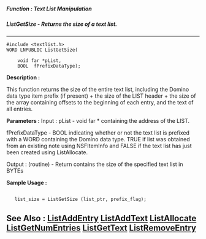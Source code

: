 ##### Function : Text List Manipulation
##### ListGetSize - Returns the size of a text list.
---
```
#include <textlist.h>
WORD LNPUBLIC ListGetSize(

	void far *pList,
	BOOL  fPrefixDataType);
```
**Description :**

This function returns the size of the entire text list, including the Domino 
data type item prefix (if present) + the size of the LIST header + the size of 
the array containing offsets to the beginning of each entry, and the text of 
all entries.

**Parameters :**
Input :
pList  -  void far * containing the address of the LIST.

fPrefixDataType  -  BOOL indicating whether or not the text list is prefixed with a WORD containing the Domino data type.  TRUE if list was obtained from an existing note using NSFItemInfo and FALSE if the text list has just been created using ListAllocate.

Output :
(routine)  -  Return contains the size of the specified text list in BYTEs



**Sample Usage :**
```

   list_size = ListGetSize (list_ptr, prefix_flag);

```
**See Also :**
[ListAddEntry](/reference/Func/ListAddEntry)
[ListAddText](/reference/Func/ListAddText)
[ListAllocate](/reference/Func/ListAllocate)
[ListGetNumEntries](/reference/Func/ListGetNumEntries)
[ListGetText](/reference/Func/ListGetText)
[ListRemoveEntry](/reference/Func/ListRemoveEntry)
---

